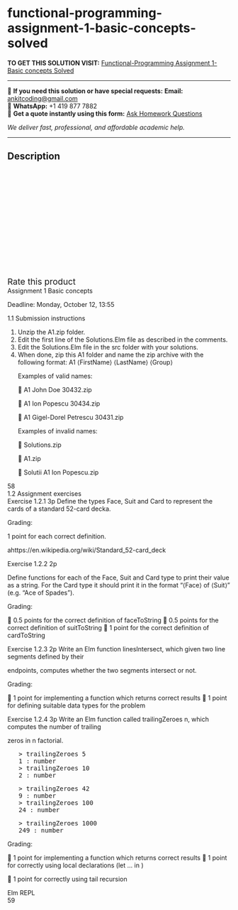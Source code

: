 # functional-programming-assignment-1-basic-concepts-solved
**TO GET THIS SOLUTION VISIT:** [Functional-Programming Assignment 1-Basic concepts Solved](https://www.ankitcodinghub.com/product/functional-programming-assignment-1-basic-concepts-solved/)


---

📩 **If you need this solution or have special requests:** **Email:** ankitcoding@gmail.com  
📱 **WhatsApp:** +1 419 877 7882  
📄 **Get a quote instantly using this form:** [Ask Homework Questions](https://www.ankitcodinghub.com/services/ask-homework-questions/)

*We deliver fast, professional, and affordable academic help.*

---

<h2>Description</h2>



<div class="kk-star-ratings kksr-auto kksr-align-center kksr-valign-top" data-payload="{&quot;align&quot;:&quot;center&quot;,&quot;id&quot;:&quot;97107&quot;,&quot;slug&quot;:&quot;default&quot;,&quot;valign&quot;:&quot;top&quot;,&quot;ignore&quot;:&quot;&quot;,&quot;reference&quot;:&quot;auto&quot;,&quot;class&quot;:&quot;&quot;,&quot;count&quot;:&quot;0&quot;,&quot;legendonly&quot;:&quot;&quot;,&quot;readonly&quot;:&quot;&quot;,&quot;score&quot;:&quot;0&quot;,&quot;starsonly&quot;:&quot;&quot;,&quot;best&quot;:&quot;5&quot;,&quot;gap&quot;:&quot;4&quot;,&quot;greet&quot;:&quot;Rate this product&quot;,&quot;legend&quot;:&quot;0\/5 - (0 votes)&quot;,&quot;size&quot;:&quot;24&quot;,&quot;title&quot;:&quot;Functional-Programming Assignment 1-Basic concepts Solved&quot;,&quot;width&quot;:&quot;0&quot;,&quot;_legend&quot;:&quot;{score}\/{best} - ({count} {votes})&quot;,&quot;font_factor&quot;:&quot;1.25&quot;}">

<div class="kksr-stars">

<div class="kksr-stars-inactive">
            <div class="kksr-star" data-star="1" style="padding-right: 4px">


<div class="kksr-icon" style="width: 24px; height: 24px;"></div>
        </div>
            <div class="kksr-star" data-star="2" style="padding-right: 4px">


<div class="kksr-icon" style="width: 24px; height: 24px;"></div>
        </div>
            <div class="kksr-star" data-star="3" style="padding-right: 4px">


<div class="kksr-icon" style="width: 24px; height: 24px;"></div>
        </div>
            <div class="kksr-star" data-star="4" style="padding-right: 4px">


<div class="kksr-icon" style="width: 24px; height: 24px;"></div>
        </div>
            <div class="kksr-star" data-star="5" style="padding-right: 4px">


<div class="kksr-icon" style="width: 24px; height: 24px;"></div>
        </div>
    </div>

<div class="kksr-stars-active" style="width: 0px;">
            <div class="kksr-star" style="padding-right: 4px">


<div class="kksr-icon" style="width: 24px; height: 24px;"></div>
        </div>
            <div class="kksr-star" style="padding-right: 4px">


<div class="kksr-icon" style="width: 24px; height: 24px;"></div>
        </div>
            <div class="kksr-star" style="padding-right: 4px">


<div class="kksr-icon" style="width: 24px; height: 24px;"></div>
        </div>
            <div class="kksr-star" style="padding-right: 4px">


<div class="kksr-icon" style="width: 24px; height: 24px;"></div>
        </div>
            <div class="kksr-star" style="padding-right: 4px">


<div class="kksr-icon" style="width: 24px; height: 24px;"></div>
        </div>
    </div>
</div>


<div class="kksr-legend" style="font-size: 19.2px;">
            <span class="kksr-muted">Rate this product</span>
    </div>
    </div>
<div class="page" title="Page 1">
<div class="layoutArea">
<div class="column">
Assignment 1 Basic concepts

Deadline: Monday, October 12, 13:55

1.1 Submission instructions

<ol>
<li>Unzip the A1.zip folder.</li>
<li>Edit the first line of the Solutions.Elm file as described in the comments.</li>
<li>Edit the Solutions.Elm file in the src folder with your solutions.</li>
<li>When done, zip this A1 folder and name the zip archive with the following format:
A1 ⟨FirstName⟩ ⟨LastName⟩ ⟨Group⟩

Examples of valid names:

􏰀 A1 John Doe 30432.zip

􏰀 A1 Ion Popescu 30434.zip

􏰀 A1 Gigel-Dorel Petrescu 30431.zip

Examples of invalid names:

􏰀 Solutions.zip

􏰀 A1.zip

􏰀 Solutii A1 Ion Popescu.zip
</li>
</ol>
</div>
</div>
<div class="layoutArea">
<div class="column">
58

</div>
</div>
</div>
<div class="page" title="Page 2">
<div class="layoutArea">
<div class="column">
1.2 Assignment exercises

</div>
</div>
<div class="layoutArea">
<div class="column">
Exercise 1.2.1 3p Define the types Face, Suit and Card to represent the cards of a standard 52-card decka.

Grading:

1 point for each correct definition.

ahttps://en.wikipedia.org/wiki/Standard_52-card_deck

Exercise 1.2.2 2p

Define functions for each of the Face, Suit and Card type to print their value as a string. For the Card type it should print it in the format “⟨Face⟩ of ⟨Suit⟩” (e.g. “Ace of Spades”).

Grading:

􏰀 0.5 points for the correct definition of faceToString 􏰀 0.5 points for the correct definition of suitToString 􏰀 1 point for the correct definition of cardToString

Exercise 1.2.3 2p Write an Elm function linesIntersect, which given two line segments defined by their

endpoints, computes whether the two segments intersect or not.

Grading:

􏰀 1 point for implementing a function which returns correct results 􏰀 1 point for defining suitable data types for the problem

Exercise 1.2.4 3p Write an Elm function called trailingZeroes n, which computes the number of trailing

</div>
</div>
<div class="layoutArea">
<div class="column">
zeros in n factorial.

<pre>   &gt; trailingZeroes 5
   1 : number
   &gt; trailingZeroes 10
   2 : number
</pre>
<pre>   &gt; trailingZeroes 42
   9 : number
   &gt; trailingZeroes 100
   24 : number
</pre>
<pre>   &gt; trailingZeroes 1000
   249 : number
</pre>
Grading:

􏰀 1 point for implementing a function which returns correct results 􏰀 1 point for correctly using local declarations (let … in )

􏰀 1 point for correctly using tail recursion

</div>
<div class="column">
Elm REPL

</div>
</div>
<div class="layoutArea">
<div class="column">
59

</div>
</div>
</div>
